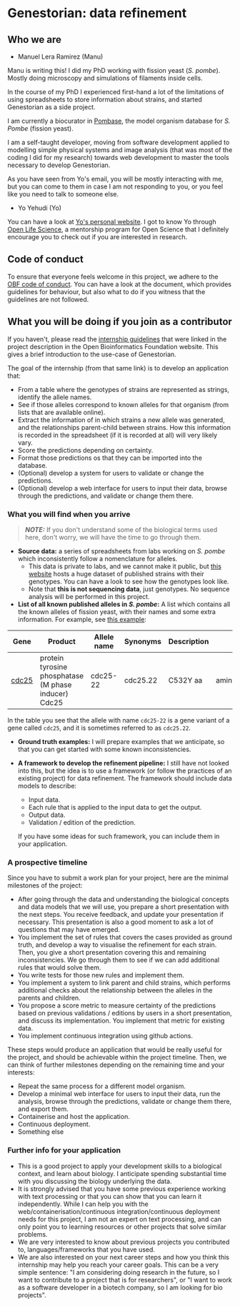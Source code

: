 # Genestorian: data refinement

## Who we are

* Manuel Lera Ramirez (Manu)

Manu is writing this! I did my PhD working with fission yeast (_S. pombe_). Mostly doing microscopy and simulations of filaments inside cells.

In the course of my PhD I experienced first-hand a lot of the limitations of using spreadsheets to store information about strains, and started Genestorian as a side project.

I am currently a biocurator in [Pombase](https://www.pombase.org/), the model organism database for _S. Pombe_ (fission yeast).

I am a self-taught developer, moving from software development applied to modelling simple physical systems and image analysis (that was most of the coding I did for my research) towards web development to master the tools necessary to develop Genestorian.

As you have seen from Yo's email, you will be mostly interacting with me, but you can come to them in case I am not responding to you, or you feel like you need to talk to someone else.

* Yo Yehudi (Yo)

You can have a look at [Yo's personal website](https://yo-yehudi.com/). I got to know Yo through [Open Life Science](https://openlifesci.org/), a mentorship program for Open Science that I definitely encourage you to check out if you are interested in research.

## Code of conduct

To ensure that everyone feels welcome in this project, we adhere to the [OBF code of conduct](https://github.com/OBF/obf-docs/tree/master/code-of-conduct). You can have a look at the document, which provides guidelines for behaviour, but also what to do if you witness that the guidelines are not followed.

## What you will be doing if you join as a contributor

If you haven't, please read the [internship guidelines](https://www.genestorian.org/internship/) that were linked in the project description in the Open Bioinformatics Foundation website. This gives a brief introduction to the use-case of Genestorian.

The goal of the internship (from that same link) is to develop an application that:

* From a table where the genotypes of strains are represented as strings, identify the allele names.
* See if those alleles correspond to known alleles for that organism (from lists that are available online).
* Extract the information of in which strains a new allele was generated, and the relationships parent-child between strains. How this information is recorded in the spreadsheet (if it is recorded at all) will very likely vary.
* Score the predictions depending on certainty.
* Format those predictions os that they can be imported into the database.
* (Optional) develop a system for users to validate or change the predictions.
* (Optional) develop a web interface for users to input their data, browse through the predictions, and validate or change them there.

### What you will find when you arrive
> **_NOTE:_**
> If you don't understand some of the biological terms used here, don't worry, we will have the time to go through them.

* **Source data:** a series of spreadsheets from labs working on _S. pombe_ which inconsistently follow a nomenclature for alleles.
	* This data is private to labs, and we cannot make it public, but [this website](https://yeast.nig.ac.jp/yeast/fy/StrainAllItemsList.xhtml) hosts a huge dataset of published strains with their genotypes. You can have a look to see how the genotypes look like.
	* Note that __this is not sequencing data__, just genotypes. No sequence analysis will be performed in this project.
* **List of all known published alleles in _S. pombe_:** A list which contains all the known alleles of fission yeast, with their names and some extra information. For example, see [this example](https://www.pombase.org/genotype/cdc25-22-C532Y-amino_acid_mutation-expression-not_assayed):

<table _ngcontent-nsm-c62="" class="genotype-allele-summary">
  <thead _ngcontent-nsm-c62="">
    <th _ngcontent-nsm-c62="" class="ng-star-inserted">Gene</th><!---->
    <!---->
    <th _ngcontent-nsm-c62="" class="ng-star-inserted">Product</th><!---->
    <th _ngcontent-nsm-c62="">Allele name</th>
    <th _ngcontent-nsm-c62="" class="ng-star-inserted">
      Synonyms
    </th><!---->
    <th _ngcontent-nsm-c62="">Description</th>
    <th _ngcontent-nsm-c62="">Type</th>
    <th _ngcontent-nsm-c62="">Expression</th>
  </thead>
  <tbody _ngcontent-nsm-c62="" class="ng-star-inserted">
    <tr _ngcontent-nsm-c62="" class="ng-star-inserted">
      <td _ngcontent-nsm-c62="" rowspan="1" class="ng-star-inserted">
        <app-gene-link _ngcontent-nsm-c62="" class="app-link" _nghost-nsm-c48=""><!---->

<a _ngcontent-nsm-c48="" triggers="" placement="bottom" container="body" href="/gene/SPAC24H6.05" class="ng-star-inserted">
  <span _ngcontent-nsm-c48="" class="gene-link">cdc25</span>
</a><!----><!---->

<!---->
</app-gene-link>
      </td><!---->
      <td _ngcontent-nsm-c62="" rowspan="1" class="ng-star-inserted">
        protein tyrosine phosphatase (M phase inducer) Cdc25  
      </td><!---->
      <td _ngcontent-nsm-c62="">
        <span _ngcontent-nsm-c62="">cdc25-22</span>
      </td>
      <td _ngcontent-nsm-c62="" class="ng-star-inserted">
        <span _ngcontent-nsm-c62="">cdc25.22</span>
      </td><!---->
      <td _ngcontent-nsm-c62="">
        <span _ngcontent-nsm-c62="">C532Y aa</span>
      </td>
      <td _ngcontent-nsm-c62="">amino_acid_mutation</td>
      <td _ngcontent-nsm-c62="">Not assayed</td>
    </tr><!---->
  </tbody><!---->
</table>

In the table you see that the allele with name `cdc25-22` is a gene variant of a gene called `cdc25`, and it is sometimes referred to as `cdc25.22`.

* **Ground truth examples:** I will prepare examples that we anticipate, so that you can get started with some known inconsistencies.

* **A framework to develop the refinement pipeline:** I still have not looked into this, but the idea is to use a framework (or follow the practices of an existing project) for data refinement. The framework should include data models to describe:
	* Input data.
	* Each rule that is applied to the input data to get the output.
	* Output data.
	* Validation / edition of the prediction.
	
	If you have some ideas for such framework, you can include them in your application.
	
### A prospective timeline

Since you have to submit a work plan for your project, here are the minimal milestones of the project:

* After going through the data and understanding the biological concepts and data models that we will use, you prepare a short presentation with the next steps. You receive feedback, and update your presentation if necessary. This presentation is also a good moment to ask a lot of questions that may have emerged.
* You implement the set of rules that covers the cases provided as ground truth, and develop a way to visualise the refinement for each strain. Then, you give a short presentation covering this and remaining inconsistencies. We go through them to see if we can add additional rules that would solve them.
* You write tests for those new rules and implement them.
* You implement a system to link parent and child strains, which performs additional checks about the relationship between the alleles in the parents and children.
* You propose a score metric to measure certainty of the predictions based on previous validations / editions by users in a short presentation, and discuss its implementation. You implement that metric for existing data.
* You implement continuous integration using github actions.

These steps would produce an application that would be really useful for the project, and should be achievable within the project timeline. Then, we can think of further milestones depending on the remaining time and your interests:

* Repeat the same process for a different model organism.
* Develop a minimal web interface for users to input their data, run the analysis, browse through the predictions, validate or change them there, and export them.
* Containerise and host the application.
* Continuous deployment.
* Something else

### Further info for your application

* This is a good project to apply your development skills to a biological context, and learn about biology. I anticipate spending substantial time with you discussing the biology underlying the data.
* It is strongly advised that you have some previous experience working with text processing or that you can show that you can learn it independently. While I can help you with the web/containerisation/continuous integration/continuous deployment needs for this project, I am not an expert on text processing, and can only point you to learning resources or other projects that solve similar problems.
* We are very interested to know about previous projects you contributed to, languages/frameworks that you have used.
* We are also interested on your next career steps and how you think this internship may help you reach your career goals. This can be a very simple sentence: "I am considering doing research in the future, so I want to contribute to a project that is for researchers", or "I want to work as a software developer in a biotech company, so I am looking for bio projects".


